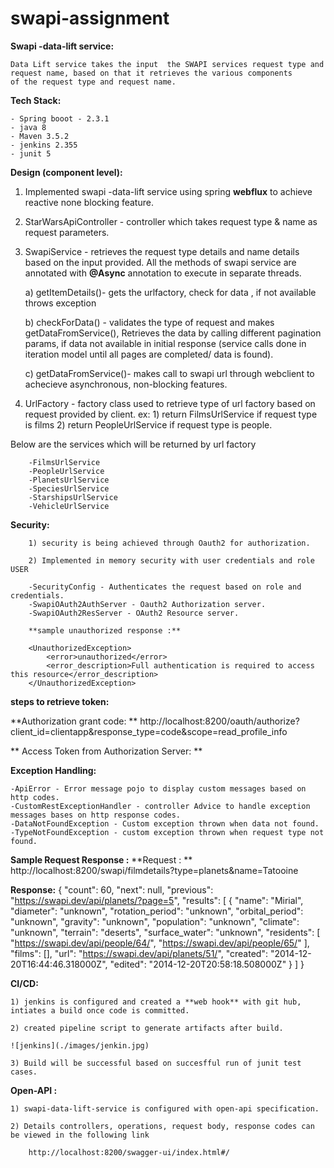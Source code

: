 # swapi-assignment

**Swapi -data-lift service:** 
	
	Data Lift service takes the input  the SWAPI services request type and request name, based on that it retrieves the various components
	of the request type and request name.

**Tech Stack:**
		
	- Spring booot - 2.3.1
	- java 8
	- Maven 3.5.2
	- jenkins 2.355
	- junit 5
		
**Design (component level):**

1) Implemented swapi -data-lift service  using spring **webflux** to achieve reactive none blocking feature.
		
2) StarWarsApiController - controller  which takes request type  & name as request parameters.
		
3) SwapiService - retrieves the request type details and name details based on the input provided.
 All the methods of swapi service are annotated with **@Async** annotation to execute in separate threads.
		  
	a) getItemDetails()- gets the urlfactory, check for data , if not available throws exception
			
	b) checkForData() - validates the type of request and makes getDataFromService(),
	Retrieves the data by calling different pagination params, if data not available in initial response
	(service calls done in iteration model until all pages are completed/ data is found).
				
	c) getDataFromService()- makes call to swapi url through webclient to achecieve asynchronous, non-blocking features.
			
4) UrlFactory - factory class used to retrieve type of url factory based on request provided by client.
	ex: 
		1) return FilmsUrlService if request type is films
		2) return PeopleUrlService if request type is people.
			
Below are the services which will be returned by url factory
			
		-FilmsUrlService
		-PeopleUrlService
		-PlanetsUrlService
		-SpeciesUrlService
		-StarshipsUrlService
		-VehicleUrlService
			
**Security:**

		1) security is being achieved through Oauth2 for authorization.
		
		2) Implemented in memory security with user credentials and role USER
		
		-SecurityConfig - Authenticates the request based on role and credentials.
		-SwapiOAuth2AuthServer - Oauth2 Authorization server.
		-SwapiOAuth2ResServer - OAuth2 Resource server.
		
		**sample unauthorized response :**
		
		<UnauthorizedException>
		    <error>unauthorized</error>
		    <error_description>Full authentication is required to access this resource</error_description>
		</UnauthorizedException>
		
		
**steps to retrieve token:**
  
  **Authorization grant code: **
	http://localhost:8200/oauth/authorize?client_id=clientapp&response_type=code&scope=read_profile_info
	
  ** Access Token from Authorization Server: **
	
**Exception Handling:**

	-ApiError - Error message pojo to display custom messages based on http codes.
	-CustomRestExceptionHandler - controller Advice to handle exception messages bases on http response codes.
	-DataNotFoundException - Custom exception thrown when data not found.  
	-TypeNotFoundException - custom exception thrown when request type not found.

		
**Sample Request Response :**
**Request : **
		http://localhost:8200/swapi/filmdetails?type=planets&name=Tatooine

**Response:**
					{
					    "count": 60,
					    "next": null,
					    "previous": "https://swapi.dev/api/planets/?page=5",
					    "results": [
					        {
					            "name": "Mirial",
					            "diameter": "unknown",
					            "rotation_period": "unknown",
					            "orbital_period": "unknown",
					            "gravity": "unknown",
					            "population": "unknown",
					            "climate": "unknown",
					            "terrain": "deserts",
					            "surface_water": "unknown",
					            "residents": [
					                "https://swapi.dev/api/people/64/",
					                "https://swapi.dev/api/people/65/"
					            ],
					            "films": [],
					            "url": "https://swapi.dev/api/planets/51/",
					            "created": "2014-12-20T16:44:46.318000Z",
					            "edited": "2014-12-20T20:58:18.508000Z"
					        }
					    ]
					}
					
**CI/CD:** 

	1) jenkins is configured and created a **web hook** with git hub, intiates a build once code is committed.
	
	2) created pipeline script to generate artifacts after build.
	
	![jenkins](./images/jenkin.jpg)
	
	3) Build will be successful based on succesfful run of junit test cases.
	
**Open-API :**
	
	1) swapi-data-lift-service is configured with open-api specification.
	
	2) Details controllers, operations, request body, response codes can be viewed in the following link
		
		http://localhost:8200/swagger-ui/index.html#/
	
	
	
